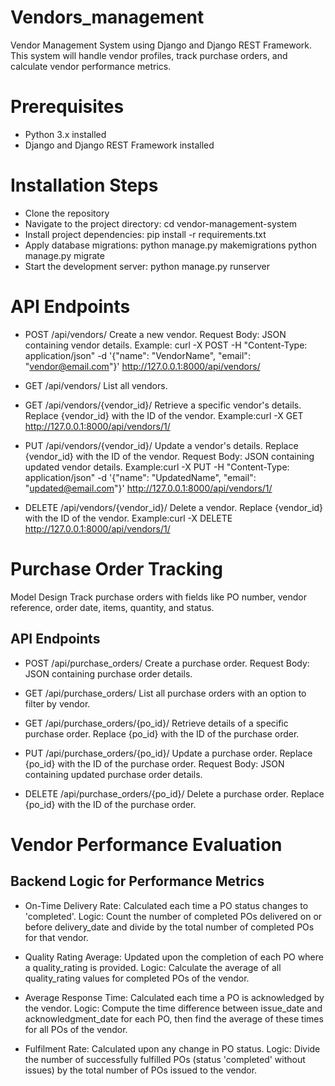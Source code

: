 # Vendors_management
Vendor Management System using Django and Django REST Framework. This system will handle vendor profiles, track purchase orders, and calculate vendor performance metrics.



# Prerequisites
* Python 3.x installed
* Django and Django REST Framework installed

# Installation Steps
* Clone the repository
* Navigate to the project directory:
  cd vendor-management-system
* Install project dependencies:
  pip install -r requirements.txt
* Apply database migrations:
  python manage.py makemigrations
  python manage.py migrate
* Start the development server:
  python manage.py runserver

# API Endpoints

* POST /api/vendors/
  Create a new vendor.
  Request Body: JSON containing vendor details.
  Example: curl -X POST -H "Content-Type: application/json" -d '{"name": "VendorName", "email": "vendor@email.com"}' http://127.0.0.1:8000/api/vendors/
  
* GET /api/vendors/
  List all vendors.

* GET /api/vendors/{vendor_id}/
  Retrieve a specific vendor's details.
  Replace {vendor_id} with the ID of the vendor.
  Example:curl -X GET http://127.0.0.1:8000/api/vendors/1/

* PUT /api/vendors/{vendor_id}/
  Update a vendor's details.
  Replace {vendor_id} with the ID of the vendor.
  Request Body: JSON containing updated vendor details.
  Example:curl -X PUT -H "Content-Type: application/json" -d '{"name": "UpdatedName", "email": "updated@email.com"}' http://127.0.0.1:8000/api/vendors/1/

* DELETE /api/vendors/{vendor_id}/
  Delete a vendor.
  Replace {vendor_id} with the ID of the vendor.
  Example:curl -X DELETE http://127.0.0.1:8000/api/vendors/1/

# Purchase Order Tracking

Model Design
Track purchase orders with fields like PO number, vendor reference, order date, items, quantity, and status.

## API Endpoints

* POST /api/purchase_orders/
Create a purchase order.
Request Body: JSON containing purchase order details.

* GET /api/purchase_orders/
List all purchase orders with an option to filter by vendor.

* GET /api/purchase_orders/{po_id}/
Retrieve details of a specific purchase order.
Replace {po_id} with the ID of the purchase order.

* PUT /api/purchase_orders/{po_id}/
Update a purchase order.
Replace {po_id} with the ID of the purchase order.
Request Body: JSON containing updated purchase order details.

* DELETE /api/purchase_orders/{po_id}/
Delete a purchase order.
Replace {po_id} with the ID of the purchase order.

# Vendor Performance Evaluation
## Backend Logic for Performance Metrics

* On-Time Delivery Rate:
Calculated each time a PO status changes to 'completed'.
Logic: Count the number of completed POs delivered on or before delivery_date and divide by the total number of completed POs for that vendor.

* Quality Rating Average:
Updated upon the completion of each PO where a quality_rating is provided.
Logic: Calculate the average of all quality_rating values for completed POs of the vendor.

* Average Response Time:
Calculated each time a PO is acknowledged by the vendor.
Logic: Compute the time difference between issue_date and acknowledgment_date for each PO, then find the average of these times for all POs of the vendor.

* Fulfilment Rate:
Calculated upon any change in PO status.
Logic: Divide the number of successfully fulfilled POs (status 'completed' without issues) by the total number of POs issued to the vendor.




